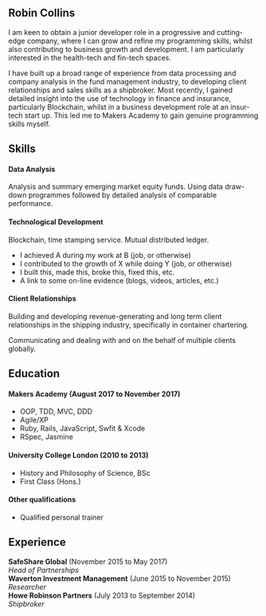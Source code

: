 ## Robin Collins

I am keen to obtain a junior developer role in a progressive and cutting-edge company, where I can grow and refine my programming skills, whilst also contributing to business growth and development. I am particularly interested in the health-tech and fin-tech spaces.

I have built up a broad range of experience from data processing and company analysis in the fund management industry, to developing client relationships and sales skills as a shipbroker. Most recently, I gained detailed insight into the use of technology in finance and insurance, particularly Blockchain, whilst in a business development role at an insur-tech start up. This led me to Makers Academy to gain genuine programming skills myself.

## Skills

#### Data Analysis

Analysis and summary emerging market equity funds.
Using data draw-down programmes followed by detailed analysis of comparable performance.


#### Technological Development

 Blockchain, time stamping service. Mutual distributed ledger.

- I achieved A during my work at B (job, or otherwise)
- I contributed to the growth of X while doing Y (job, or otherwise)
- I built this, made this, broke this, fixed this, etc.
- A link to some on-line evidence (blogs, videos, articles, etc.)

#### Client Relationships

Building and developing revenue-generating and long term client relationships in the shipping industry, specifically in container chartering.

Communicating and dealing with and on the behalf of multiple clients globally.

## Education

#### Makers Academy (August 2017 to November 2017)

- OOP, TDD, MVC, DDD
- Agile/XP
- Ruby, Rails, JavaScript, Swfit & Xcode
- RSpec, Jasmine

#### University College London (2010 to 2013)

- History and Philosophy of Science, BSc
- First Class (Hons.)

#### Other qualifications

- Qualified personal trainer

## Experience

**SafeShare Global** (November 2015 to May 2017)    
*Head of Partnerships*  
**Waverton Investment Management** (June 2015 to November 2015)   
*Researcher*  
**Howe Robinson Partners** (July 2013 to September 2014)    
*Shipbroker*
